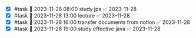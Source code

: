 - [x] #task 📅 2023-11-28 08:00 study jpa ✅ 2023-11-28
- [x] #task 📅 2023-11-28 13:00 lecture ✅ 2023-11-28
- [x] #task 📅 2023-11-28 16:00 transfer documents from notion ✅ 2023-11-28
- [x] #task 📅 2023-11-28 19:00 study effective java ✅ 2023-11-28